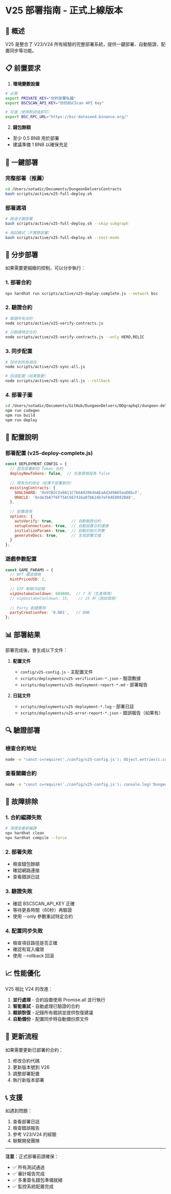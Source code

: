 # V25 部署指南 - 正式上線版本

## 🚀 概述

V25 是整合了 V23/V24 所有經驗的完整部署系統，提供一鍵部署、自動驗證、配置同步等功能。

## 📋 前置要求

1. **環境變數設置**
```bash
# 必需
export PRIVATE_KEY="你的部署私鑰"
export BSCSCAN_API_KEY="你的BSCScan API Key"

# 可選（使用默認值即可）
export BSC_RPC_URL="https://bsc-dataseed.binance.org/"
```

2. **錢包餘額**
- 至少 0.5 BNB 用於部署
- 建議準備 1 BNB 以確保充足

## 🎯 一鍵部署

### 完整部署（推薦）
```bash
cd /Users/sotadic/Documents/DungeonDelversContracts
bash scripts/active/v25-full-deploy.sh
```

### 部署選項
```bash
# 跳過子圖部署
bash scripts/active/v25-full-deploy.sh --skip-subgraph

# 測試模式（不實際部署）
bash scripts/active/v25-full-deploy.sh --test-mode
```

## 📝 分步部署

如果需要更細緻的控制，可以分步執行：

### 1. 部署合約
```bash
npx hardhat run scripts/active/v25-deploy-complete.js --network bsc
```

### 2. 驗證合約
```bash
# 驗證所有合約
node scripts/active/v25-verify-contracts.js

# 只驗證特定合約
node scripts/active/v25-verify-contracts.js --only HERO,RELIC
```

### 3. 同步配置
```bash
# 同步到所有項目
node scripts/active/v25-sync-all.js

# 回滾配置（如果需要）
node scripts/active/v25-sync-all.js --rollback
```

### 4. 部署子圖
```bash
cd /Users/sotadic/Documents/GitHub/DungeonDelvers/DDgraphql/dungeon-delvers
npm run codegen
npm run build
npm run deploy
```

## 🔧 配置說明

### 部署配置 (v25-deploy-complete.js)

```javascript
const DEPLOYMENT_CONFIG = {
  // 是否部署新的 Token 合約
  deployNewTokens: false,  // 生產環境設為 false
  
  // 現有合約地址（如果不部署新的）
  existingContracts: {
    SOULSHARD: '0x97B2C2a9A11C7b6A020b4bAEaAd349865eaD0bcF',
    ORACLE: '0xde3bA7f6F75AC667416a07b624b7eFA4E8892BA8',
  },
  
  // 部署選項
  options: {
    autoVerify: true,        // 自動驗證合約
    setupConnections: true,  // 自動設置合約連接
    initializeParams: true,  // 自動初始化參數
    generateDocs: true,      // 生成部署文檔
  }
};
```

### 遊戲參數配置

```javascript
const GAME_PARAMS = {
  // NFT 鑄造價格
  mintPriceUSD: 2,
  
  // VIP 解鎖冷卻期
  vipUnstakeCooldown: 604800,  // 7 天（生產環境）
  // vipUnstakeCooldown: 15,    // 15 秒（測試環境）
  
  // Party 創建費用
  partyCreationFee: '0.001',   // BNB
};
```

## 📊 部署結果

部署完成後，會生成以下文件：

1. **配置文件**
   - `config/v25-config.js` - 主配置文件
   - `scripts/deployments/v25-verification-*.json` - 驗證數據
   - `scripts/deployments/v25-deployment-report-*.md` - 部署報告

2. **日誌文件**
   - `scripts/deployments/v25-deployment-*.log` - 部署日誌
   - `scripts/deployments/v25-error-report-*.json` - 錯誤報告（如果有）

## 🔍 驗證部署

### 檢查合約地址
```bash
node -e "const c=require('./config/v25-config.js'); Object.entries(c.contracts).forEach(([k,v])=>console.log(k+':', v.address))"
```

### 查看關鍵合約
```bash
node -e "const c=require('./config/v25-config.js'); console.log('DungeonCore:', c.contracts.DUNGEONCORE.address); console.log('Hero:', c.contracts.HERO.address); console.log('Relic:', c.contracts.RELIC.address)"
```

## 🐛 故障排除

### 1. 合約編譯失敗
```bash
# 清理並重新編譯
npx hardhat clean
npx hardhat compile --force
```

### 2. 部署失敗
- 檢查錢包餘額
- 確認網路連接
- 查看錯誤日誌

### 3. 驗證失敗
- 確認 BSCSCAN_API_KEY 正確
- 等待更長時間（60秒）再驗證
- 使用 --only 參數重試特定合約

### 4. 配置同步失敗
- 檢查項目路徑是否正確
- 確認有寫入權限
- 使用 --rollback 回滾

## 📈 性能優化

V25 相比 V24 的改進：

1. **並行處理** - 合約設置使用 Promise.all 並行執行
2. **智能重試** - 自動處理已驗證的合約
3. **錯誤恢復** - 記錄所有錯誤並提供恢復建議
4. **自動備份** - 配置同步時自動備份原文件

## 🔄 更新流程

如果需要更新已部署的合約：

1. 修改合約代碼
2. 更新版本號到 V26
3. 調整部署配置
4. 執行新版本部署

## 📞 支援

如遇到問題：

1. 查看部署日誌
2. 檢查錯誤報告
3. 參考 V23/V24 的經驗
4. 聯繫開發團隊

---

**注意**：正式部署前請確保：
- ✅ 所有測試通過
- ✅ 審計報告完成
- ✅ 多重簽名錢包準備就緒
- ✅ 監控系統配置完成